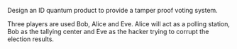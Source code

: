 Design an ID quantum product to provide a tamper proof voting system.

Three players are used Bob, Alice and Eve.
Alice will act as a polling station, Bob as the tallying center and Eve as the hacker trying to 
corrupt the election results. 